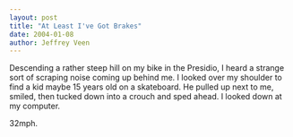 ```yaml
--- 
layout: post
title: "At Least I've Got Brakes"
date: 2004-01-08
author: Jeffrey Veen
---
```

Descending a rather steep hill on my bike in the Presidio, I heard a strange sort of scraping noise coming up behind me. I looked over my shoulder to find a kid maybe 15 years old on a skateboard. He pulled up next to me, smiled, then tucked down into a crouch and sped ahead. I looked down at my computer.

32mph.
&#8203;